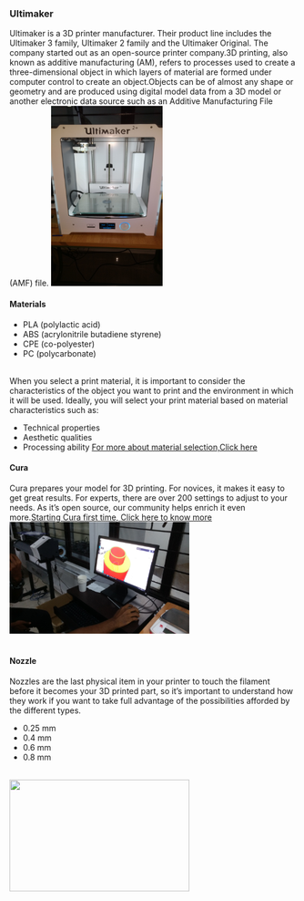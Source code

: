 ### Ultimaker
Ultimaker is a 3D printer manufacturer. Their product line includes the Ultimaker 3 family, Ultimaker 2 family and the Ultimaker Original. The company started out as an open-source printer company.3D printing, also known as additive manufacturing (AM), refers to processes used to create a three-dimensional object in which layers of material are formed under computer control to create an object.Objects can be of almost any shape or geometry and are produced using digital model data from a 3D model or another electronic data source such as an Additive Manufacturing File (AMF) file.
<img src="Ultimaker.jpg" height="316" width="196">
<br>
#### Materials
- PLA (polylactic acid)
- ABS (acrylonitrile butadiene styrene)
- CPE (co-polyester)
- PC (polycarbonate)
<br>
When you select a print material, it is important to consider the characteristics of the object you want to print and the environment in which it will be used. Ideally, you will select your print material based on material characteristics such as:

- Technical properties
- Aesthetic qualities
- Processing ability
[For more about material selection,Click here](https://ultimaker.com/en/resources/50296-which-material-should-i-use)
#### Cura
Cura prepares your model for 3D printing. For novices, it makes it easy to get great results. For experts, there are over 200 settings to adjust to your needs. As it’s open source, our community helps enrich it even more.[Starting Cura first time, Click here to know more](https://ultimaker.com/en/resources/20407-first-use-cura-2)
<br>
<img src="Design.jpg" height="196" width="316">                                                               
<br>
#### Nozzle
Nozzles are the last physical item in your printer to touch the filament before it becomes your 3D printed part, so it’s important to understand how they work if you want to take full advantage of the possibilities afforded by the different types.
<br>
- 0.25 mm
- 0.4 mm
- 0.6 mm
- 0.8 mm 

<br>
<img src="nozzle.jpg" height="196" width="316">
<br>
